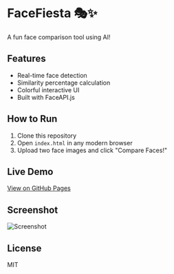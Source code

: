# FaceFiesta 🎭✨

A fun face comparison tool using AI!

## Features
- Real-time face detection
- Similarity percentage calculation
- Colorful interactive UI
- Built with FaceAPI.js

## How to Run
1. Clone this repository
2. Open `index.html` in any modern browser
3. Upload two face images and click "Compare Faces!"

## Live Demo
[View on GitHub Pages](https://yourusername.github.io/facefiesta/)

## Screenshot
![Screenshot](assets/images/screenshot.png)

## License
MIT